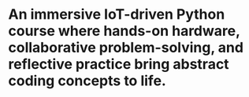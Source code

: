 # An immersive IoT-driven Python course where hands-on hardware, collaborative problem-solving, and reflective practice bring abstract coding concepts to life.
